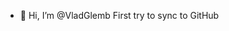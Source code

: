 - 👋 Hi, I’m @VladGlemb
First try to sync to GitHub

<!---
VladGlemb/VladGlemb is a ✨ special ✨ repository because its `README.md` (this file) appears on your GitHub profile.
You can click the Preview link to take a look at your changes.
--->
